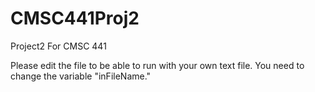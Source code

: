 # CMSC441Proj2
Project2 For CMSC 441

Please edit the file to be able to run with your own text file. You need to change the variable "inFileName."


